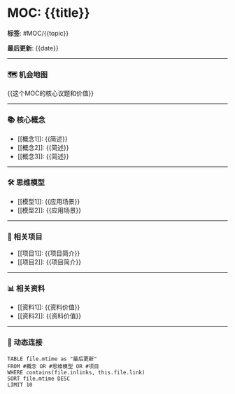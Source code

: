 # MOC: {{title}}

**标签**: #MOC/{{topic}}

**最后更新**: {{date}}

---

### 🗺️ 机会地图

{{这个MOC的核心议题和价值}}

---

### 📚 核心概念

- [[概念1]]: {{简述}}
- [[概念2]]: {{简述}}
- [[概念3]]: {{简述}}

---

### 🛠️ 思维模型

- [[模型1]]: {{应用场景}}
- [[模型2]]: {{应用场景}}

---

### 🚀 相关项目

- [[项目1]]: {{项目简介}}
- [[项目2]]: {{项目简介}}

---

### 📊 相关资料

- [[资料1]]: {{资料价值}}
- [[资料2]]: {{资料价值}}

---

### 🔗 动态连接

```dataview
TABLE file.mtime as "最后更新"
FROM #概念 OR #思维模型 OR #项目
WHERE contains(file.inlinks, this.file.link)
SORT file.mtime DESC
LIMIT 10
```